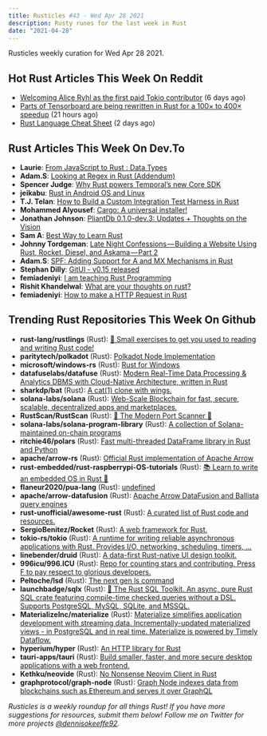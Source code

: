 ```yaml
---
title: Rusticles #43 - Wed Apr 28 2021
description: Rusty runes for the last week in Rust
date: "2021-04-28"
---
```


Rusticles weekly curation for Wed Apr 28 2021.

## Hot Rust Articles This Week On Reddit

- [Welcoming Alice Ryhl as the first paid Tokio contributor](https://www.reddit.com/r/rust/comments/mvk5ym/welcoming_alice_ryhl_as_the_first_paid_tokio/) (6 days ago)
- [Parts of Tensorboard are being rewritten in Rust for a 100× to 400× speedup](https://www.reddit.com/r/rust/comments/mzlg5s/parts_of_tensorboard_are_being_rewritten_in_rust/) (21 hours ago)
- [Rust Language Cheat Sheet](https://www.reddit.com/r/rust/comments/my4vmc/rust_language_cheat_sheet/) (2 days ago)

## Rust Articles This Week On Dev.To

- **Laurie**: [From JavaScript to Rust : Data Types](https://dev.to/laurieontech/from-javascript-to-rust-data-types-13ff)
- **Adam.S**: [Looking at Regex in Rust (Addendum)](https://dev.to/basman/looking-at-regex-in-rust-addendum-9j8)
- **Spencer Judge**: [Why Rust powers Temporal’s new Core SDK](https://dev.to/temporalio/why-rust-powers-temporal-s-new-core-sdk-23cd)
- **jeikabu**: [Rust in Android OS and Linux](https://dev.to/jeikabu/rust-in-android-os-and-linux-59ae)
- **T.J. Telan**: [How to Build a Custom Integration Test Harness in Rust](https://dev.to/tjtelan/how-to-build-a-custom-integration-test-harness-in-rust-7n7)
- **Mohammed Alyousef**: [Cargo: A universal installer!](https://dev.to/moalyousef/cargo-a-universal-installer-11oc)
- **Jonathan Johnson**: [PliantDb 0.1.0-dev.3: Updates + Thoughts on the Vision](https://dev.to/ecton/pliantdb-0-1-0-dev-3-updates-thoughts-on-the-vision-2p7l)
- **Sam A**: [Best  Way to Learn Rust](https://dev.to/saedarm/best-way-to-learn-rust-1be)
- **Johnny Tordgeman**: [Late Night Confessions — Building a Website Using Rust, Rocket, Diesel, and Askama — Part 2](https://dev.to/pxjohnny/late-night-confessions-building-a-website-using-rust-rocket-diesel-and-askama-part-2-31dh)
- **Adam.S**: [SPF: Adding Support for A and MX Mechanisms in Rust](https://dev.to/basman/spf-adding-support-for-a-and-mx-mechanisms-in-rust-3no4)
- **Stephan Dilly**: [GitUI - v0.15 released](https://dev.to/extrawurst/gitui-v0-15-released-21oe)
- **femiadeniyi**: [I am teaching Rust Programming](https://dev.to/lilses/i-am-teaching-rust-programming-5b1h)
- **Rishit Khandelwal**: [What are your thoughts on rust?](https://dev.to/rishitkhandelwal/what-are-your-thoughts-on-rust-kdh)
- **femiadeniyi**: [How to make a HTTP Request in Rust](https://dev.to/lilses/how-to-make-a-http-request-in-rust-pf9)

## Trending Rust Repositories This Week On Github

- **rust-lang/rustlings** (Rust): [🦀 Small exercises to get you used to reading and writing Rust code!](https://github.com/rust-lang/rustlings)
- **paritytech/polkadot** (Rust): [Polkadot Node Implementation](https://github.com/paritytech/polkadot)
- **microsoft/windows-rs** (Rust): [Rust for Windows](https://github.com/microsoft/windows-rs)
- **datafuselabs/datafuse** (Rust): [Modern Real-Time Data Processing & Analytics DBMS with Cloud-Native Architecture, written in Rust](https://github.com/datafuselabs/datafuse)
- **sharkdp/bat** (Rust): [A cat(1) clone with wings.](https://github.com/sharkdp/bat)
- **solana-labs/solana** (Rust): [Web-Scale Blockchain for fast, secure, scalable, decentralized apps and marketplaces.](https://github.com/solana-labs/solana)
- **RustScan/RustScan** (Rust): [🤖 The Modern Port Scanner 🤖](https://github.com/RustScan/RustScan)
- **solana-labs/solana-program-library** (Rust): [A collection of Solana-maintained on-chain programs](https://github.com/solana-labs/solana-program-library)
- **ritchie46/polars** (Rust): [Fast multi-threaded DataFrame library in Rust and Python](https://github.com/ritchie46/polars)
- **apache/arrow-rs** (Rust): [Official Rust implementation of Apache Arrow](https://github.com/apache/arrow-rs)
- **rust-embedded/rust-raspberrypi-OS-tutorials** (Rust): [📚 Learn to write an embedded OS in Rust 🦀](https://github.com/rust-embedded/rust-raspberrypi-OS-tutorials)
- **flaneur2020/pua-lang** (Rust): [undefined](https://github.com/flaneur2020/pua-lang)
- **apache/arrow-datafusion** (Rust): [Apache Arrow DataFusion and Ballista query engines](https://github.com/apache/arrow-datafusion)
- **rust-unofficial/awesome-rust** (Rust): [A curated list of Rust code and resources.](https://github.com/rust-unofficial/awesome-rust)
- **SergioBenitez/Rocket** (Rust): [A web framework for Rust.](https://github.com/SergioBenitez/Rocket)
- **tokio-rs/tokio** (Rust): [A runtime for writing reliable asynchronous applications with Rust. Provides I/O, networking, scheduling, timers, ...](https://github.com/tokio-rs/tokio)
- **linebender/druid** (Rust): [A data-first Rust-native UI design toolkit.](https://github.com/linebender/druid)
- **996icu/996.ICU** (Rust): [Repo for counting stars and contributing. Press F to pay respect to glorious developers.](https://github.com/996icu/996.ICU)
- **Peltoche/lsd** (Rust): [The next gen ls command](https://github.com/Peltoche/lsd)
- **launchbadge/sqlx** (Rust): [🧰 The Rust SQL Toolkit. An async, pure Rust SQL crate featuring compile-time checked queries without a DSL. Supports PostgreSQL, MySQL, SQLite, and MSSQL.](https://github.com/launchbadge/sqlx)
- **MaterializeInc/materialize** (Rust): [Materialize simplifies application development with streaming data. Incrementally-updated materialized views - in PostgreSQL and in real time. Materialize is powered by Timely Dataflow.](https://github.com/MaterializeInc/materialize)
- **hyperium/hyper** (Rust): [An HTTP library for Rust](https://github.com/hyperium/hyper)
- **tauri-apps/tauri** (Rust): [Build smaller, faster, and more secure desktop applications with a web frontend.](https://github.com/tauri-apps/tauri)
- **Kethku/neovide** (Rust): [No Nonsense Neovim Client in Rust](https://github.com/Kethku/neovide)
- **graphprotocol/graph-node** (Rust): [Graph Node indexes data from blockchains such as Ethereum and serves it over GraphQL](https://github.com/graphprotocol/graph-node)

_Rusticles is a weekly roundup for all things Rust! If you have more suggestions for resources, submit them below! Follow me on Twitter for more projects [@dennisokeeffe92](https://twitter.com/dennisokeeffe92)._